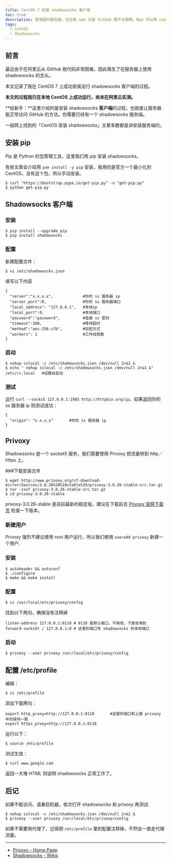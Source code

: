 ```yaml
---
title: CentOS 7 安装 shadowsocks 客户端
toc: true
description: 使用国内服务器，无论用 npm 还是 GitHub 都不太顺畅。Npm 可以用 cnpm 代替，GitHub 就没办法了。用了 shadowsocks，这个问题就完美解决了。
tags:
  - CentOS
  - Shadowsocks
---
```


## 前言
最近由于在阿里云从 GitHub 拖代码非常困难，因此萌生了在服务器上使用 shadowsocks 的念头。

本文记录了我在 CentOS 7 上成功安装运行 shadowsocks 客户端的过程。

**本文的过程我已在本地 CentOS 上成功运行，尚未在阿里云实测。**

**给新手：**这里介绍的是安装 shadowsocks **客户端**的过程，也就是让服务器能正常访问 GitHub 的方法。你需要已经有一个 shadowsocks 服务端。

一般网上找到的「CentOS 安装 shadowsocks」文章多数都是讲安装服务端的。

## 安装 pip

Pip 是 Python 的包管理工具，这里我们用 pip 安装 shadowsocks。

有些文章会介绍用 `yum install -y pip` 安装，我用的是官方一个最小化的 CentOS，没有这个包，所以手动安装。

```
$ curl "https://bootstrap.pypa.io/get-pip.py" -o "get-pip.py"
$ python get-pip.py
```

## Shadowsocks 客户端

### 安装
```
$ pip install --upgrade pip
$ pip install shadowsocks
```

### 配置

新建配置文件：

```
$ vi /etc/shadowsocks.json
```

填写以下内容

```
{
  "server":"x.x.x.x",             #你的 ss 服务器 ip
  "server_port":0,                #你的 ss 服务器端口
  "local_address": "127.0.0.1",   #本地ip
  "local_port":0,                 #本地端口
  "password":"password",          #连接 ss 密码
  "timeout":300,                  #等待超时
  "method":"aes-256-cfb",         #加密方式
  "workers": 1                    #工作线程数
}
```

### 启动

```
$ nohup sslocal -c /etc/shadowsocks.json /dev/null 2>&1 &
$ echo " nohup sslocal -c /etc/shadowsocks.json /dev/null 2>&1 &" /etc/rc.local   #设置自启动
```

### 测试

运行 `curl --socks5 127.0.0.1:1985 http://httpbin.org/ip`，如果返回你的 ss 服务器 ip 则测试成功：

```
{
  "origin": "x.x.x.x"       #你的 ss 服务器 ip
}
```

## Privoxy

Shadowsocks 是一个 socket5 服务，我们需要使用 Privoxy 把流量转到 http／https 上。

###下载安装文件

```
$ wget http://www.privoxy.org/sf-download-mirror/Sources/3.0.26%20%28stable%29/privoxy-3.0.26-stable-src.tar.gz
$ tar -zxvf privoxy-3.0.26-stable-src.tar.gz
$ cd privoxy-3.0.26-stable
```

privoxy-3.0.26-stable 是目前最新的稳定版，建议在下载前去 [Privoxy 官网下载页](https://www.privoxy.org/sf-download-mirror/Sources/) 检查一下版本。

### 新建用户

Privoxy 强烈不建议使用 root 用户运行，所以我们使用 `useradd privoxy` 新建一个用户.

### 安装
```
$ autoheader && autoconf
$ ./configure
$ make && make install
```

### 配置

```
$ vi /usr/local/etc/privoxy/config
```

找到以下两句，确保没有注释掉

```
listen-address 127.0.0.1:8118 # 8118 是默认端口，不用改，下面会用到
forward-socks5t / 127.0.0.1:0 # 这里的端口写 shadowsocks 的本地端口
```

### 启动

```
$ privoxy --user privoxy /usr/local/etc/privoxy/config
```

## 配置 /etc/profile

编辑：

```
$ vi /etc/profile
```

添加下面两句：

```
export http_proxy=http://127.0.0.1:8118       #这里的端口和上面 privoxy 中的保持一致
export https_proxy=http://127.0.0.1:8118
```

运行以下：

```
$ source /etc/profile
```

测试生效：

```
$ curl www.google.com
```

返回一大堆 HTML 则说明 shadowsocks 正常工作了。

## 后记
如果不能访问，请重启机器，依次打开 shadowsocks 和 privoxy 再测试.

```
$ nohup sslocal -c /etc/shadowsocks.json /dev/null 2>&1 &
$ privoxy --user privoxy /usr/local/etc/privoxy/config
```

如果不需要用代理了，记得把 `/etc/profile` 里的配置注释掉，不然会一直走代理流量。

***
- [Privoxy - Home Page](https://www.privoxy.org/)
- [Shadowsocks - Wikis](https://zh.wikipedia.org/wiki/Shadowsocks)
